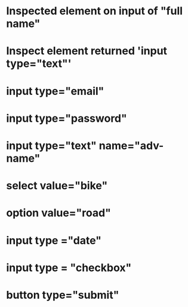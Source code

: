 # Inspected element on input of "full name"
# Inspect element returned 'input type="text"'
# input type="email"
# input type="password"
# input type="text" name="adv-name"
# select value="bike"
# option value="road"
# input type ="date"
# input type = "checkbox"
# button type="submit"